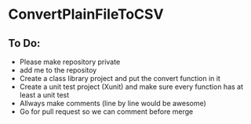 # ConvertPlainFileToCSV

## To Do:
- Please make repository private
- add me to the repositoy
- Create a class library project and put the convert function in it
- Create a unit test project (Xunit) and make sure every function has at least a unit test
- Allways make comments (line by line would be awesome)
- Go for pull request so we can comment before merge

